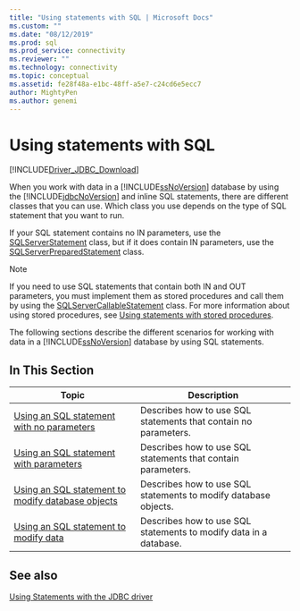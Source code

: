 ```yaml
---
title: "Using statements with SQL | Microsoft Docs"
ms.custom: ""
ms.date: "08/12/2019"
ms.prod: sql
ms.prod_service: connectivity
ms.reviewer: ""
ms.technology: connectivity
ms.topic: conceptual
ms.assetid: fe28f48a-e1bc-48ff-a5e7-c24cd6e5ecc7
author: MightyPen
ms.author: genemi
---
```

# Using statements with SQL

[!INCLUDE[Driver_JDBC_Download](../../includes/driver_jdbc_download.md)]

When you work with data in a [!INCLUDE[ssNoVersion](../../includes/ssnoversion-md.md)] database by using the [!INCLUDE[jdbcNoVersion](../../includes/jdbcnoversion_md.md)] and inline SQL statements, there are different classes that you can use. Which class you use depends on the type of SQL statement that you want to run.  
  
If your SQL statement contains no IN parameters, use the [SQLServerStatement](../../connect/jdbc/reference/sqlserverstatement-class.md) class, but if it does contain IN parameters, use the [SQLServerPreparedStatement](../../connect/jdbc/reference/sqlserverpreparedstatement-class.md) class.  
  
> [!NOTE]  
> If you need to use SQL statements that contain both IN and OUT parameters, you must implement them as stored procedures and call them by using the [SQLServerCallableStatement](../../connect/jdbc/reference/sqlservercallablestatement-class.md) class. For more information about using stored procedures, see [Using statements with stored procedures](../../connect/jdbc/using-statements-with-stored-procedures.md).  
  
The following sections describe the different scenarios for working with data in a [!INCLUDE[ssNoVersion](../../includes/ssnoversion-md.md)] database by using SQL statements.  

## In This Section  

| Topic                                                                                                                        | Description                                                       |
| ---------------------------------------------------------------------------------------------------------------------------- | ----------------------------------------------------------------- |
| [Using an SQL statement with no parameters](../../connect/jdbc/using-an-sql-statement-with-no-parameters.md)                 | Describes how to use SQL statements that contain no parameters.   |
| [Using an SQL statement with parameters](../../connect/jdbc/using-an-sql-statement-with-parameters.md)                       | Describes how to use SQL statements that contain parameters.      |
| [Using an SQL statement to modify database objects](../../connect/jdbc/using-an-sql-statement-to-modify-database-objects.md) | Describes how to use SQL statements to modify database objects.   |
| [Using an SQL statement to modify data](../../connect/jdbc/using-an-sql-statement-to-modify-data.md)                         | Describes how to use SQL statements to modify data in a database. |
  
## See also

[Using Statements with the JDBC driver](../../connect/jdbc/using-statements-with-the-jdbc-driver.md)  
